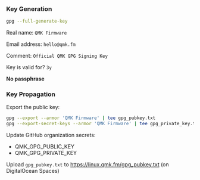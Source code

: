 ### Key Generation

```sh
gpg --full-generate-key
```

Real name: `QMK Firmware`

Email address: `hello@qmk.fm`

Comment: `Official QMK GPG Signing Key`

Key is valid for? `3y`

**No passphrase**

### Key Propagation

Export the public key:

```sh
gpg --export --armor 'QMK Firmware' | tee gpg_pubkey.txt
gpg --export-secret-keys --armor 'QMK Firmware' | tee gpg_private_key.txt
```

Update GitHub organization secrets:

* QMK_GPG_PUBLIC_KEY
* QMK_GPG_PRIVATE_KEY

Upload `gpg_pubkey.txt` to https://linux.qmk.fm/gpg_pubkey.txt (on DigitalOcean Spaces)
